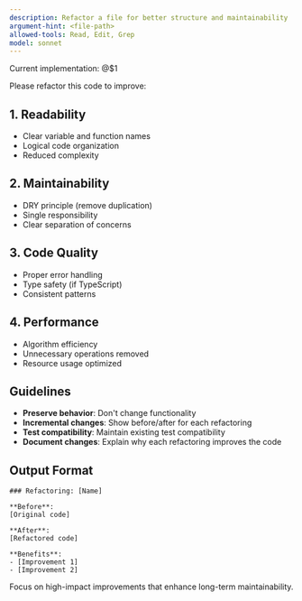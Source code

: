 ```yaml
---
description: Refactor a file for better structure and maintainability
argument-hint: <file-path>
allowed-tools: Read, Edit, Grep
model: sonnet
---
```


Current implementation:
@$1

Please refactor this code to improve:

## 1. Readability
- Clear variable and function names
- Logical code organization
- Reduced complexity

## 2. Maintainability
- DRY principle (remove duplication)
- Single responsibility
- Clear separation of concerns

## 3. Code Quality
- Proper error handling
- Type safety (if TypeScript)
- Consistent patterns

## 4. Performance
- Algorithm efficiency
- Unnecessary operations removed
- Resource usage optimized

## Guidelines

- **Preserve behavior**: Don't change functionality
- **Incremental changes**: Show before/after for each refactoring
- **Test compatibility**: Maintain existing test compatibility
- **Document changes**: Explain why each refactoring improves the code

## Output Format

```
### Refactoring: [Name]

**Before**:
[Original code]

**After**:
[Refactored code]

**Benefits**:
- [Improvement 1]
- [Improvement 2]
```

Focus on high-impact improvements that enhance long-term maintainability.
